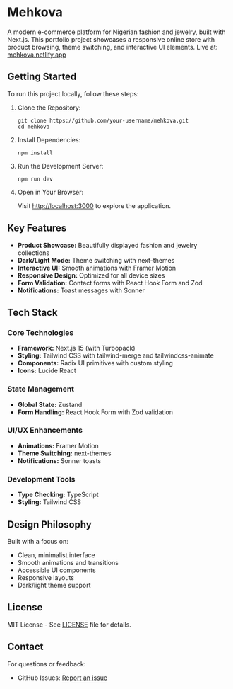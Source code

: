 <h1>Mehkova</h1>
<p>A modern e-commerce platform for Nigerian fashion and jewelry, built with Next.js. This portfolio project showcases a responsive online store with product browsing, theme switching, and interactive UI elements. Live at: <a href="https://mehkova.netlify.app/" target="_blank">mehkova.netlify.app</a></p>

<h2>Getting Started</h2>
<p>To run this project locally, follow these steps:</p>
<ol>
  <li>
    <p>Clone the Repository:</p>
    <pre><code>git clone https://github.com/your-username/mehkova.git
cd mehkova</code></pre>
  </li>
  <li>
    <p>Install Dependencies:</p>
    <pre><code>npm install</code></pre>
  </li>
  <li>
    <p>Run the Development Server:</p>
    <pre><code>npm run dev</code></pre>
  </li>
  <li>
    <p>Open in Your Browser:</p>
    <p>Visit <a href="http://localhost:3000" target="_blank">http://localhost:3000</a> to explore the application.</p>
  </li>
</ol>

<h2>Key Features</h2>
<ul>
  <li><strong>Product Showcase:</strong> Beautifully displayed fashion and jewelry collections</li>
  <li><strong>Dark/Light Mode:</strong> Theme switching with next-themes</li>
  <li><strong>Interactive UI:</strong> Smooth animations with Framer Motion</li>
  <li><strong>Responsive Design:</strong> Optimized for all device sizes</li>
  <li><strong>Form Validation:</strong> Contact forms with React Hook Form and Zod</li>
  <li><strong>Notifications:</strong> Toast messages with Sonner</li>
</ul>

<h2>Tech Stack</h2>
<h3>Core Technologies</h3>
<ul>
  <li><strong>Framework:</strong> Next.js 15 (with Turbopack)</li>
  <li><strong>Styling:</strong> Tailwind CSS with tailwind-merge and tailwindcss-animate</li>
  <li><strong>Components:</strong> Radix UI primitives with custom styling</li>
  <li><strong>Icons:</strong> Lucide React</li>
</ul>

<h3>State Management</h3>
<ul>
  <li><strong>Global State:</strong> Zustand</li>
  <li><strong>Form Handling:</strong> React Hook Form with Zod validation</li>
</ul>

<h3>UI/UX Enhancements</h3>
<ul>
  <li><strong>Animations:</strong> Framer Motion</li>
  <li><strong>Theme Switching:</strong> next-themes</li>
  <li><strong>Notifications:</strong> Sonner toasts</li>
</ul>

<h3>Development Tools</h3>
<ul>
  <li><strong>Type Checking:</strong> TypeScript</li>
  <li><strong>Styling:</strong> Tailwind CSS</li>
</ul>

<h2>Design Philosophy</h2>
<p>Built with a focus on:</p>
<ul>
  <li>Clean, minimalist interface</li>
  <li>Smooth animations and transitions</li>
  <li>Accessible UI components</li>
  <li>Responsive layouts</li>
  <li>Dark/light theme support</li>
</ul>

<h2>License</h2>
<p>MIT License - See <a href="LICENSE">LICENSE</a> file for details.</p>

<h2>Contact</h2>
<p>For questions or feedback:</p>
<ul>
  <li>GitHub Issues: <a href="https://github.com/your-username/mehkova/issues" target="_blank">Report an issue</a></li>
</ul>
